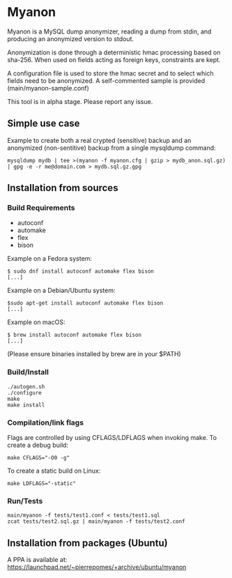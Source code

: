 # Myanon

Myanon is a MySQL dump anonymizer, reading a dump from stdin, and producing an anonymized version to stdout.

Anonymization is done through a deterministic hmac processing based on sha-256. When used on fields acting as foreign keys, constraints are kept.

A configuration file is used to store the hmac secret and to select which fields need to be anonymized. A self-commented sample is provided (main/myanon-sample.conf)

This tool is in alpha stage. Please report any issue.

## Simple use case

Example to create both a real crypted (sensitive) backup and an anonymized (non-sentitive) backup from a single mysqldump command:

```
mysqldump mydb | tee >(myanon -f myanon.cfg | gzip > mydb_anon.sql.gz) | gpg -e -r me@domain.com > mydb.sql.gz.gpg
```

## Installation from sources

### Build Requirements

- autoconf 
- automake 
- flex 
- bison

Example on a Fedora system: 

```shell
$ sudo dnf install autoconf automake flex bison
[...]
```
Example on a Debian/Ubuntu system:

```shell
$sudo apt-get install autoconf automake flex bison
[...]
```
Example on macOS:

```shell
$ brew install autoconf automake flex bison
[...]
```
(Please ensure binaries installed by brew are in your $PATH)

### Build/Install

```
./autogen.sh
./configure
make
make install
```

### Compilation/link flags

Flags are controlled by using CFLAGS/LDFLAGS when invoking make.
To create a debug build:
```
make CFLAGS="-O0 -g"
```

To create a static build on Linux:
```
make LDFLAGS="-static"
```


### Run/Tests
```
main/myanon -f tests/test1.conf < tests/test1.sql
zcat tests/test2.sql.gz | main/myanon -f tests/test2.conf
```

## Installation from packages (Ubuntu)

A PPA is available at: https://launchpad.net/~pierrepomes/+archive/ubuntu/myanon
